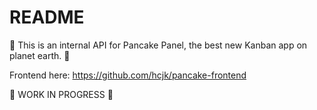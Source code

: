 # README

:pancakes: This is an internal API for Pancake Panel, the best new Kanban app on planet earth. :pancakes:

Frontend here: https://github.com/hcjk/pancake-frontend

:construction: WORK IN PROGRESS :construction:
